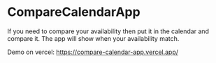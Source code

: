 # CompareCalendarApp
If you need to compare your availability then put it in the calendar and compare it. The app will show when your availability match.

Demo on vercel: https://compare-calendar-app.vercel.app/
